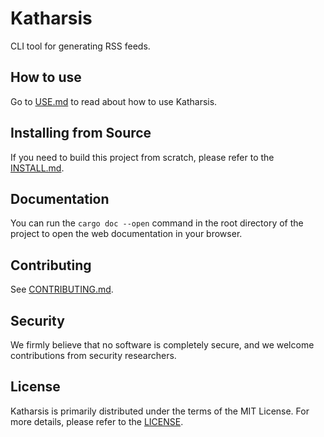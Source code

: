 # Katharsis

CLI tool for generating RSS feeds.

## How to use

Go to [USE.md](USE.md) to read about how to use Katharsis.

## Installing from Source

If you need to build this project from scratch, please refer to the [INSTALL.md](INSTALL.md).

## Documentation

You can run the `cargo doc --open` command in the root directory of the project to open the web documentation in your browser.

## Contributing

See [CONTRIBUTING.md](CONTRIBUTING.md).

## Security

We firmly believe that no software is completely secure, and we welcome contributions from security researchers.

## License

Katharsis is primarily distributed under the terms of the MIT License. For more details, please refer to the [LICENSE](LICENSE).
